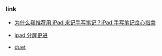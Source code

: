 ### link

* [为什么我推荐用 iPad 来记手写笔记？iPad 手写笔记良心指南](https://post.smzdm.com/p/ar07q09g/)

- [ipad 分屏更进](https://xeylon.com/default/231.html)
* [duet](https://zh.duetdisplay.com/pro)
